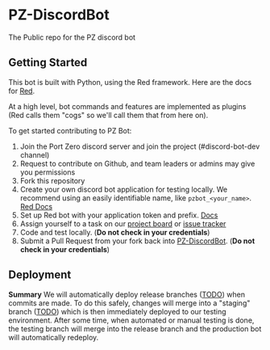 # PZ-DiscordBot
The Public repo for the PZ discord bot

## Getting Started

This bot is built with Python, using the Red framework. Here are the docs for [Red](https://docs.discord.red/en/stable/index.html).

At a high level, bot commands and features are implemented as plugins (Red calls them "cogs" so we'll call them that from here on).

To get started contributing to PZ Bot:
1. Join the Port Zero discord server and join the project (#discord-bot-dev channel)
2. Request to contribute on Github, and team leaders or admins may give you permissions
3. Fork this repository
4. Create your own discord bot application for testing locally. We recommend using an easily identifiable name, like `pzbot_<your_name>`. [Red Docs](https://docs.discord.red/en/stable/bot_application_guide.html)
5. Set up Red bot with your application token and prefix. [Docs](https://docs.discord.red/en/stable/install_linux_mac.html#installing-red)
6. Assign yourself to a task on our [project board](https://github.com/PortZeroGroup/PZ-DiscordBot/projects/1) or [issue tracker](https://github.com/PortZeroGroup/PZ-DiscordBot/issues)
7. Code and test locally. (**Do not check in your credentials**)
8. Submit a Pull Request from your fork back into [PZ-DiscordBot](https://github.com/PortZeroGroup/PZ-DiscordBot). (**Do not check in your credentials**)

## Deployment

**Summary**
We will automatically deploy release branches ([TODO](https://github.com/PortZeroGroup/PZ-DiscordBot/issues/8)) when commits are made. To do this safely, changes will merge into a "staging" branch ([TODO](https://github.com/PortZeroGroup/PZ-DiscordBot/issues/7)) which is then immediately deployed to our testing environment. After some time, when automated or manual testing is done, the testing branch will merge into the release branch and the production bot will automatically redeploy.